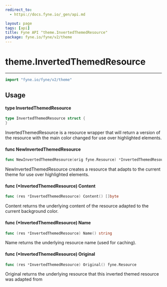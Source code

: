 ```yaml
---
redirect_to:
  - https://docs.fyne.io/_gen/api.md

layout: page
tags: [api]
title: Fyne API "theme.InvertedThemedResource"
package: fyne.io/fyne/v2/theme
---
```

# theme.InvertedThemedResource
---
```go
import "fyne.io/fyne/v2/theme"
```

## Usage

#### type InvertedThemedResource

```go
type InvertedThemedResource struct {
}
```

InvertedThemedResource is a resource wrapper that will return a version of the resource with the main color changed for use over highlighted elements.

#### func  NewInvertedThemedResource

```go
func NewInvertedThemedResource(orig fyne.Resource) *InvertedThemedResource
```
NewInvertedThemedResource creates a resource that adapts to the current theme for use over highlighted elements.

#### func (*InvertedThemedResource) Content

```go
func (res *InvertedThemedResource) Content() []byte
```
Content returns the underlying content of the resource adapted to the current background color.

#### func (*InvertedThemedResource) Name

```go
func (res *InvertedThemedResource) Name() string
```
Name returns the underlying resource name (used for caching).

#### func (*InvertedThemedResource) Original

```go
func (res *InvertedThemedResource) Original() fyne.Resource
```
Original returns the underlying resource that this inverted themed resource was adapted from

